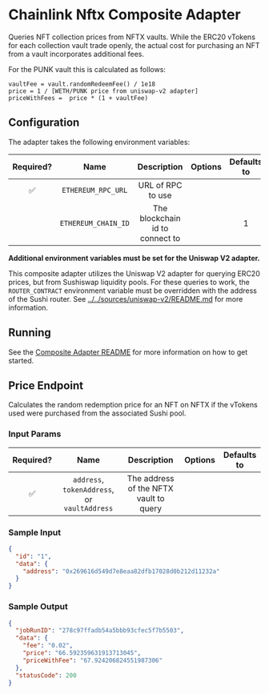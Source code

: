 # Chainlink Nftx Composite Adapter

Queries NFT collection prices from NFTX vaults. While the ERC20 vTokens for each collection vault trade openly, the actual cost for purchasing an NFT from a vault incorporates additional fees.

For the PUNK vault this is calculated as follows:

```
vaultFee = vault.randomRedeemFee() / 1e18
price = 1 / [WETH/PUNK price from uniswap-v2 adapter]
priceWithFees =  price * (1 + vaultFee)
```

## Configuration

The adapter takes the following environment variables:

| Required? |        Name         |           Description           | Options | Defaults to |
| :-------: | :-----------------: | :-----------------------------: | :-----: | :---------: |
|    ✅     | `ETHEREUM_RPC_URL`  |        URL of RPC to use        |         |             |
|           | `ETHEREUM_CHAIN_ID` | The blockchain id to connect to |         |      1      |

**Additional environment variables must be set for the Uniswap V2 adapter.**

This composite adapter utilizes the Uniswap V2 adapter for querying ERC20 prices, but from Sushiswap liquidity pools. For these queries to work, the `ROUTER_CONTRACT` environment variable must be overridden with the address of the Sushi router. See [../../sources/uniswap-v2/README.md](../../sources/uniswap-v2/README.md) for more information.

## Running

See the [Composite Adapter README](../README.md) for more information on how to get started.

## Price Endpoint

Calculates the random redemption price for an NFT on NFTX if the vTokens used were purchased from the associated Sushi pool.

### Input Params

| Required? |                     Name                     |              Description               | Options | Defaults to |
| :-------: | :------------------------------------------: | :------------------------------------: | :-----: | :---------: |
|    ✅     | `address`, `tokenAddress`, or `vaultAddress` | The address of the NFTX vault to query |         |             |

### Sample Input

```json
{
  "id": "1",
  "data": {
    "address": "0x269616d549d7e8eaa82dfb17028d0b212d11232a"
  }
}
```

### Sample Output

```json
{
  "jobRunID": "278c97ffadb54a5bbb93cfec5f7b5503",
  "data": {
    "fee": "0.02",
    "price": "66.592359631913713045",
    "priceWithFee": "67.924206824551987306"
  },
  "statusCode": 200
}
```
